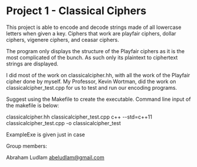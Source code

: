 # Project 1 - Classical Ciphers
This project is able to encode and decode strings made of all lowercase letters when given a key. Ciphers that work are playfair ciphers, dollar ciphers, vigenere ciphers, and ceasar ciphers.

The program only displays the structure of the Playfair ciphers as it is the most complicated of the bunch. As such only its plaintext to ciphertext strings are displayed.

I did most of the work on classicalcipher.hh, with all the work of the Playfair cipher done by myself.
My Professor, Kevin Wortman, did the work on classicalcipher_test.cpp for us to test and run our encoding programs.

Suggest using the Makefile to create the executable. Command line input of the makefile is below:

 classicalcipher.hh classicalcipher_test.cpp
 c++ --std=c++11 classicalcipher_test.cpp -o classicalcipher_test
  
 ExampleExe is given just in case

Group members:

Abraham Ludlam abeludlam@gmail.com
